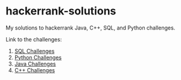# hackerrank-solutions 
My solutions to hackerrank Java, C++, SQL, and Python challenges. 

Link to the challenges:
1. [SQL Challenges](https://www.hackerrank.com/domains/sql?filters%5Bstatus%5D%5B%5D=unsolved&badge_type=sql)
2. [Python Challenges](https://www.hackerrank.com/domains/python?filters%5Bstatus%5D%5B%5D=unsolved&badge_type=python)
3. [Java Challenges](https://www.hackerrank.com/domains/java?filters%5Bstatus%5D%5B%5D=unsolved&badge_type=java)
4. [C++ Challenges](https://www.hackerrank.com/domains/cpp?filters%5Bstatus%5D%5B%5D=unsolved&badge_type=cpp)


